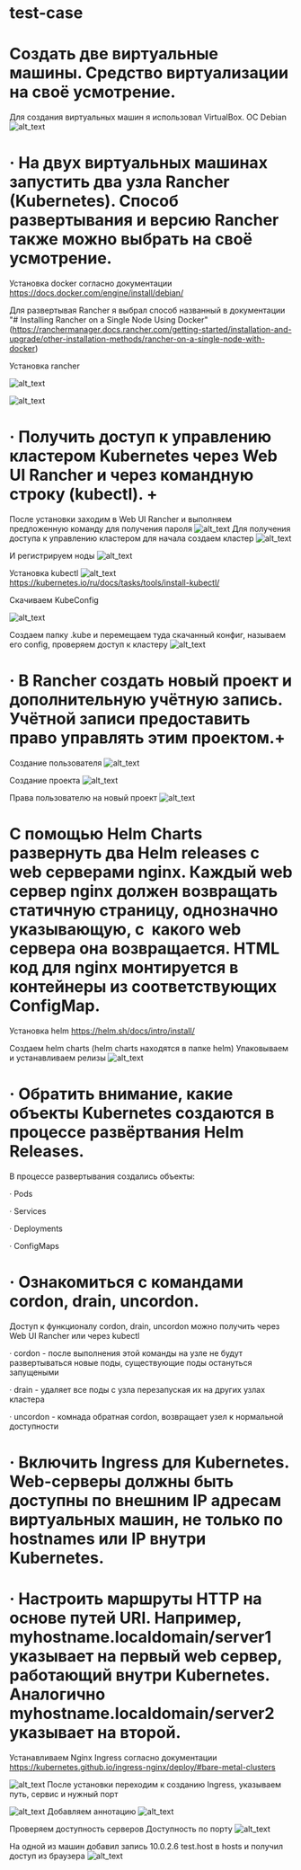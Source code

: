 # test-case
# Создать две виртуальные машины. Средство виртуализации на своё усмотрение.

Для создания виртуальных машин я использовал VirtualBox. ОС Debian
![alt_text](https://github.com/kod1197/test-case/blob/main/img/Pasted%20image%2020240422132050.png)
# · На двух виртуальных машинах запустить два узла Rancher (Kubernetes). Способ развертывания и версию Rancher также можно выбрать на своё усмотрение.


Установка docker согласно документации
https://docs.docker.com/engine/install/debian/

Для развертывая Rancher я выбрал способ названный в документации "# Installing Rancher on a Single Node Using Docker" (https://ranchermanager.docs.rancher.com/getting-started/installation-and-upgrade/other-installation-methods/rancher-on-a-single-node-with-docker)


Установка rancher

![alt_text](https://github.com/kod1197/test-case/blob/main/img/Pasted%20image%2020240418150244.png)

![alt_text](https://github.com/kod1197/test-case/blob/main/img/Pasted%20image%2020240418160843.png)

# · Получить доступ к управлению кластером Kubernetes через Web UI Rancher и через командную строку (kubectl). +

После установки заходим в Web UI Rancher и выполняем предложенную команду для получения пароля 
![alt_text](https://github.com/kod1197/test-case/blob/main/img/Pasted%20image%2020240420225405.png)
Для получения доступа к управлению кластером для начала создаем кластер
![alt_text](https://github.com/kod1197/test-case/blob/main/img/Pasted%20image%2020240420225018.png)

И регистрируем ноды
![alt_text](https://github.com/kod1197/test-case/blob/main/img/Pasted%20image%2020240420230057.png)

Установка kubectl
![alt_text](https://github.com/kod1197/test-case/blob/main/img/Pasted%20image%2020240418163122.png)
https://kubernetes.io/ru/docs/tasks/tools/install-kubectl/

Скачиваем KubeConfig

![alt_text](https://github.com/kod1197/test-case/blob/main/img/Pasted%20image%2020240421131346.png)

Создаем папку .kube и перемещаем туда скачанный конфиг, называем его config, проверяем доступ к кластеру
![alt_text](https://github.com/kod1197/test-case/blob/main/img/Pasted%20image%2020240421131752.png)

# · В Rancher создать новый проект и дополнительную учётную запись. Учётной записи предоставить право управлять этим проектом.+


Создание пользователя 
![alt_text](https://github.com/kod1197/test-case/blob/main/img/Pasted%20image%2020240418163751.png)

Создание проекта
![alt_text](https://github.com/kod1197/test-case/blob/main/img/Pasted%20image%2020240418163855.png)

Права пользователю на новый проект
![alt_text](https://github.com/kod1197/test-case/blob/main/img/Pasted%20image%2020240418163908.png)
# С помощью Helm Charts развернуть два Helm releases с web серверами nginx. Каждый web сервер nginx должен возвращать статичную страницу, однозначно указывающую, с  какого web сервера она возвращается. HTML код для nginx монтируется в контейнеры из соответствующих ConfigMap.
Установка helm
https://helm.sh/docs/intro/install/

Создаем helm charts (helm charts находятся в папке helm)
Упаковываем и устанавливаем релизы
![alt_text](https://github.com/kod1197/test-case/blob/main/img/Pasted%20image%2020240422135448.png)


# · Обратить внимание, какие объекты Kubernetes создаются в процессе развёртвания Helm Releases. 
В процессе развертывания создались объекты:

· Pods

· Services

· Deployments

· ConfigMaps


# ·	Ознакомиться с командами cordon, drain, uncordon.
Доступ к функционалу cordon, drain, uncordon можно получить через Web UI Rancher или через kubectl

· cordon - после выполнения этой команды на узле не будут развертываться новые поды, существующие поды остануться запущеными

· drain - удаляет все поды с узла перезапуская их на других узлах кластера

· uncordon - комнада обратная cordon, возвращает узел к нормальной доступности


# · Включить Ingress для Kubernetes. Web-серверы должны быть доступны по внешним IP адресам виртуальных машин, не только по hostnames или IP внутри Kubernetes.
# · Настроить маршруты HTTP на основе путей URI. Например, myhostname.localdomain/server1 указывает на первый web сервер, работающий внутри Kubernetes. Аналогично myhostname.localdomain/server2 указывает на второй.

Устанавливаем Nginx Ingress согласно документации
https://kubernetes.github.io/ingress-nginx/deploy/#bare-metal-clusters

![alt_text](https://github.com/kod1197/test-case/blob/main/img/Pasted%20image%2020240421161130.png)
После установки переходим к созданию Ingress, указываем путь, сервис и нужный порт

![alt_text](https://github.com/kod1197/test-case/blob/main/img/Pasted%20image%2020240421161046.png)
Добавляем аннотацию
![alt_text](https://github.com/kod1197/test-case/blob/main/img/Pasted%20image%2020240421162655.png)

Проверяем доступность серверов
Доступность по порту 
![alt_text](https://github.com/kod1197/test-case/blob/main/img/Pasted%20image%2020240421162106.png)

На одной из машин добавил запись 10.0.2.6 test.host в hosts и получил доступ из браузера
![alt_text](https://github.com/kod1197/test-case/blob/main/img/Pasted%20image%2020240422140124.png)
